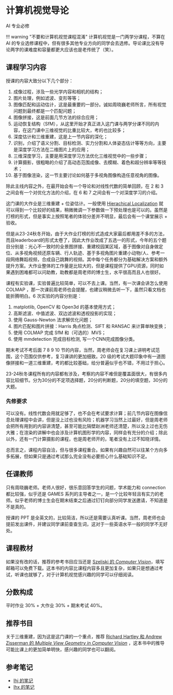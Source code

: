 # 计算机视觉导论

<div class="badges">
<span class="badge ai-badge">AI 专业必修</span>
</div>

!!! warning "不要和计算机视觉课程混淆"
    计算机视觉是一门两学分课程，不算在 AI 的专业选修课程中，但有很多其他专业方向的同学会去选修。导论课比没有导论两字的课难度和容量都更大应该也是老传统了（笑）。

## 课程学习内容

授课的内容大致分以下几个部分：

1. 成像过程，涉及一些光学内容和相机的结构；
2. 图片处理，例如滤波、变形等等；
3. 图像匹配和运动估计，这是最重要的一部分。诚如周晓巍老师所言，所有视觉问题到最终都是一个匹配问题；
4. 图像拼接，这是前面几节方法的综合应用；
5. 运动恢复结构（SfM），从这里开始才真正进入这门课与两学分课不同的内容，在这门课中三维视觉的比重比较大，考的也比较多；
6. 深度估计和三维重建，这是上一节内容的深化；
7. 识别，介绍了语义分割、目标检测、实力分割和人体姿态估计等等方向，主要是深度学习方法在二维图片上的应用；
8. 三维深度学习，主要是用深度学习方法优化三维视觉中的一些步骤；
9. 计算摄影，很粗略的介绍了高动态范围成像、去模糊、着色和超分辨率等等技术；
10. 基于图像渲染，这一节主要讨论如何基于多视角图像构造任意视角的图像。

除此主线内容之外，在最开始会有一个导论和对线性代数的简单回顾，在 2 和 3 之间会有一个对优化方法的介绍，在 6 和 7 之间会有一个对深度学习的介绍。

这门课的大作业是三维重建 + 位姿估计。一般使用 [Hierachical Localization](https://github.com/cvg/Hierarchical-Localization) 就可以得到一个比较好的结果，稍微微调一下参数做一下预处理也是可以的。虽然是打榜的形式，但是事实上按照笔者的体验分差并不明显，最后会有一个课堂展示 + 验收。

但是从23-24秋冬开始，由于大作业打榜的形式造成大家最后都用差不多的方法，而且leaderboard的形式太卷了，因此大作业改成了五选一的形式，今年的五个题目分别是：光心不一致时的全景图拼接、重建校园某区域，基于图像对自身做定位、从多视角视频还原车辆、行人轨迹、基于多视角图片重建小动物/人、参考一段网络舞蹈视频，合成自己跳舞的视频。其中每个任务都分为基础解决方案和额外提升方案。大作业整体的工作量是比较大的，但是课程提供了GPU资源，同时如果遇到困难都可以问助教，助教都是周老师的博士生，水平很高而且人也很好。

课程有实验课，实验普遍比较简单，可以不去上课。当然，有一次课会讲怎么使用 COLMAP ，那一次课前周老师也会提醒，也建议稍微去听一下，虽然只看文档也能折腾明白。6 次实验的内容分别是：

1. matplotlib, OpenCV 和 Open3d 的基本使用方式；
2. 高斯滤波、中值滤波、双边滤波和透视投影的实现；
3. 使用 Gauss-Newton 法求解优化问题；
4. 图片匹配和图片拼接：Harris 角点检测、SIFT 和 RANSAC 来计算单映变换；
5. 使用 COLMAP 完成 SfM 和（可选的）MVS；
6. 使用 mmdetection 完成目标检测, 写一个CNN完成图像分类。

期末考试不考后面 7 8 9 10 节的内容，当然，周老师会在复习课上讲明考试范围，这个范围仅供参考，复习课讲的更加细致。20 级的考试大题印象中有一道图像拼接和一道三维重建，考的都比较基础，给分普遍似乎也不错，不用过于担心。

23-24秋冬课程所有的内容都有涉及，考察的内容不难但是覆盖面很大，有很多内容比较细节。分为30分的不定项选择题，20分的判断题，20分的填空题，30分的大题。

### 先修要求

可以没有。线性代数会用就足够了，也不会在考试要求计算；前几节内容在图像信息处理课程中会讲，但是没上过也没有风险；机器学习当然上过最好，但是周老师会把所有用到的内容讲清楚，甚至可能比隔壁赵洲老师还清楚，所以没上过也无伤大雅；在渲染的讲解中也会涉及计算机图形学的内容，同样会有充分的介绍；除此以外，还有一门计算摄影的课程，也是周老师开的，笔者没有上过不知晓详情。

总而言之，课程内容自洽，但与很多课程重合。如果有兴趣自然可以往某个方向多多拓展，但如果只是通过考试那么完全没有必要担心什么基础知识不足。

## 任课教师

只有周晓巍老师。老师人很好，很乐意回答学生的问题，学术能力和 connection 都比较强，似乎还是 GAMES 系列的主导者之一，是一个比较年轻且有实力的老师。似乎老师的博士生会在期末结束之后通过钉钉向部分同学发送邀请，不知道是不是真的。

授课的 PPT 是全英文的，比较简洁，所以还是需要认真听课。当然，周老师也会提前发出课件，并建议同学课前查查生词，这对于一些英语水平一般的同学不无好处。

## 课程教材

如果没有改的话，推荐的参考书目应当还是 [Szeliski 的 *Computer Vision*](http://szeliski.org/Book/)，填写邮箱可以免费下载。这本书的内容比课程内容多且更加复杂，如果只是想通过考试，听课也就够了，对于计算机视觉感兴趣的同学可以仔细阅读。

## 分数构成

平时作业 30% + 大作业 30% + 期末考试 40%。

## 推荐书目

关于三维重建，因为这是这门课的一个重点，推荐 [Richard Hartley 和 Andrew Zisserman 的 *Multiple View Geometry in Computer Vision*](https://www.cambridge.org/core/books/multiple-view-geometry-in-computer-vision/0B6F289C78B2B23F596CAA76D3D43F7A) ，这本书中的推导可能比课上的更加简单明快，感兴趣的同学也可以翻阅。

## 参考笔记

- [lhj 的笔记](https://frightenedfoxcn.github.io/notes/qnotes/computer_vision/)
- [lhx 的笔记](https://lhxcs.github.io/note/AI/cv/icv/)
